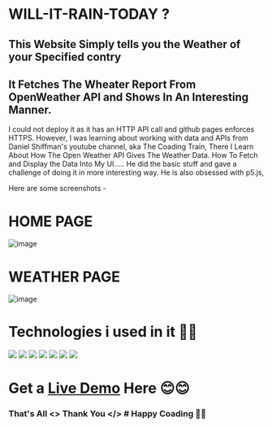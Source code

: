# WILL-IT-RAIN-TODAY ? 
## This Website Simply tells you the Weather of your Specified contry
## It Fetches The Wheater Report From OpenWeather API and Shows In An Interesting Manner.

I could not deploy it as it has an HTTP API call and github pages enforces HTTPS. However, 
I was learning about working with data and APIs from Daniel Shiffman's youtube channel, aka 
The Coading Train,
There I Learn About How The Open Weather API Gives The Weather Data.
How To Fetch and Display the Data Into My UI.....
He did the basic stuff and gave a challenge of doing it in more interesting way. He is also 
obsessed with p5.js,

Here are some screenshots -

# HOME PAGE
![image](https://user-images.githubusercontent.com/83543768/187452197-92f49bf6-1b7c-4dcd-85e8-febadaf1e94c.png)

# WEATHER PAGE
![image](https://user-images.githubusercontent.com/83543768/187452534-f4809227-6bd1-48d4-8bf8-40f727e91b2f.png)


# Technologies i used in it 👨‍💻
<img src="https://img.icons8.com/color/48/FFFFFF/nodejs.png"/>     <img src="https://img.icons8.com/nolan/64/express-js.png"/>     <img src="https://img.icons8.com/color/48/000000/bootstrap.png"/>     <img src="https://img.icons8.com/color/48/000000/javascript--v1.png"/>     <img src="https://img.icons8.com/color/48/000000/html-5--v1.png"/>     <img src="https://img.icons8.com/color/48/000000/css3.png"/>      <img src="https://img.icons8.com/fluency/48/000000/handlebar-mustache.png"/>      



# Get a <a href="https://is-weather-fine.herokuapp.com/">Live Demo</a> Here 😊😊

### That's All <> Thank You </> # Happy Coading 👨‍💻
